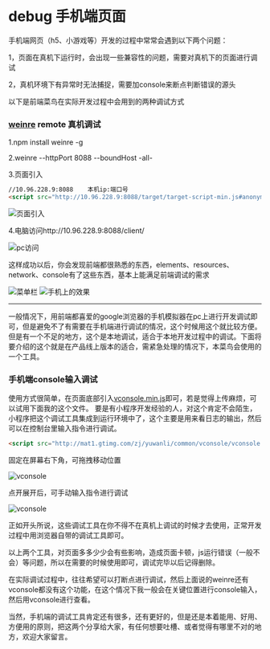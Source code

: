 debug 手机端页面
===================
手机端网页（h5、小游戏等）开发的过程中常常会遇到以下两个问题：

1，页面在真机下运行时，会出现一些兼容性的问题，需要对真机下的页面进行调试

2，真机环境下有异常时无法捕捉，需要加console来断点判断错误的源头

以下是前端菜鸟在实际开发过程中会用到的两种调试方式

### [weinre](http://web.jobbole.com/82967/) remote 真机调试

1.npm install weinre -g

2.weinre --httpPort 8088 --boundHost -all-

3.页面引入    
```html
//10.96.228.9:8088    本机ip:端口号
<script src="http://10.96.228.9:8088/target/target-script-min.js#anonymous"></script>
```
![页面引入](images/2.png "页面引入")

4.电脑访问http://10.96.228.9:8088/client/

![pc访问](images/1.png "pc访问")

这样成功以后，你会发现前端都很熟悉的东西，elements、resources、network、console有了这些东西，基本上能满足前端调试的需求

![菜单栏](images/3.png "菜单栏")
![手机上的效果](images/4.jpg "手机上的效果")

***
一般情况下，用前端都喜爱的google浏览器的手机模拟器在pc上进行开发调试即可，但是避免不了有需要在手机端进行调试的情况，这个时候用这个就比较方便。但是有一个不足的地方，这个是本地调试，适合于本地开发过程中的调试。下面将要介绍的这个就是在产品线上版本的适合，需紧急处理的情况下，本菜鸟会使用的一个工具。

   
### 手机端console输入调试

   使用方式很简单，在页面底部引入[vconsole.min.js](/vconsole.min.js)即可，若是觉得上传麻烦，可以试用下面我的这个文件。
   要是有小程序开发经验的人，对这个肯定不会陌生，小程序把这个调试工具集成到运行环境中了，这个主要是用来看日志的输出，然后可以在控制台里输入指令进行调试。

```html
<script src="http://mat1.gtimg.com/zj/yuwanli/common/vconsole/vconsole.min.js"></script>
```

固定在屏幕右下角，可拖拽移动位置

![vconsole](images/5.jpg "vconsole")

 点开展开后，可手动输入指令进行调试

 ![vconsole](images/6.png "vconsole")

正如开头所说，这些调试工具在你不得不在真机上调试的时候才去使用，正常开发过程中用浏览器自带的调试工具即可。

以上两个工具，对页面多多少少会有些影响，造成页面卡顿，js运行错误（一般不会）等问题，所以在需要的时候使用即可，调试完毕以后记得删除。

在实际调试过程中，往往希望可以打断点进行调试，然后上面说的weinre还有vconsole都没有这个功能，在这个情况下我一般会在关键位置进行console输入，然后用vconsole进行查看。

当然，手机端的调试工具肯定还有很多，还有更好的，但是还是本着能用、好用、方便用的原则，把这两个分享给大家，有任何想要吐槽、或者觉得有哪里不对的地方，欢迎大家留言。       

